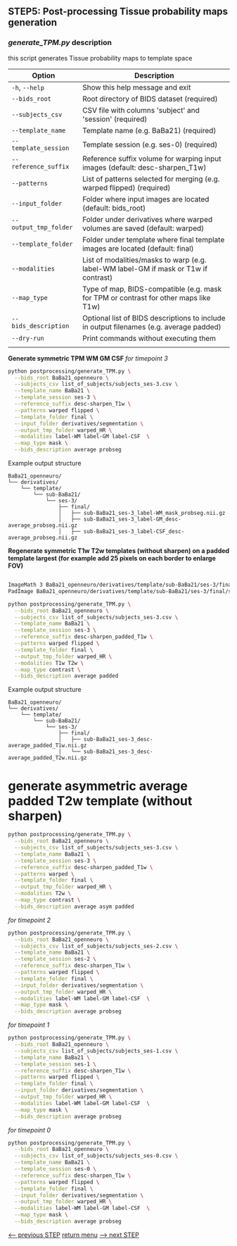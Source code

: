 ## STEP5: Post-processing Tissue probability maps generation

### _generate_TPM.py_ description

this script generates Tissue probability maps to template space

| Option                   | Description                                                                             |
|--------------------------|-----------------------------------------------------------------------------------------|
| `-h`, `--help`           | Show this help message and exit                                                         |
| `--bids_root`            | Root directory of BIDS dataset (required)                                               |
| `--subjects_csv`         | CSV file with columns 'subject' and 'session' (required)                                |
| `--template_name`        | Template name (e.g. BaBa21) (required)                                                  |
| `--template_session`     | Template session (e.g. ses-0) (required)                                                |
| `--reference_suffix`     | Reference suffix volume for warping input images (default: desc-sharpen\_T1w)           |
| `--patterns`             | List of patterns selected for merging (e.g. warped flipped) (required)                  |
| `--input_folder`         | Folder where input images are located (default: bids\_root)                             |
| `--output_tmp_folder`    | Folder under derivatives where warped volumes are saved (default: warped)               |
| `--template_folder`      | Folder under template where final template images are located (default: final)          |
| `--modalities`           | List of modalities/masks to warp (e.g. label-WM label-GM if mask or T1w if contrast)    |
| `--map_type`             | Type of map, BIDS-compatible (e.g. mask for TPM or contrast for other maps like T1w)    |
| `--bids_description`     | Optional list of BIDS descriptions to include in output filenames (e.g. average padded) |
| `--dry-run`              | Print commands without executing them                                                   |
                                                         |

**Generate symmetric TPM WM GM CSF** 
_for timepoint 3_
```bash
python postprocessing/generate_TPM.py \
  --bids_root BaBa21_openneuro \
  --subjects_csv list_of_subjects/subjects_ses-3.csv \
  --template_name BaBa21 \
  --template_session ses-3 \
  --reference_suffix desc-sharpen_T1w \
  --patterns warped flipped \
  --template_folder final \
  --input_folder derivatives/segmentation \
  --output_tmp_folder warped_HR \
  --modalities label-WM label-GM label-CSF  \
  --map_type mask \
  --bids_description average probseg
```
Example output structure
```
BaBa21_openneuro/
└── derivatives/
    └── template/
        └── sub-BaBa21/
            └── ses-3/
                ├── final/
                │   ├── sub-BaBa21_ses-3_label-WM_mask_probseg.nii.gz
                │   ├── sub-BaBa21_ses-3_label-GM_desc-average_probseg.nii.gz
                │   ├── sub-BaBa21_ses-3_label-CSF_desc-average_probseg.nii.gz
```
**Regenerate symmetric T1w T2w templates (without sharpen) on a padded template largest (for example add 25 pixels on each border to enlarge FOV)**
```bash

ImageMath 3 BaBa21_openneuro/derivatives/template/sub-BaBa21/ses-3/final/sub-BaBa21_ses-3_desc-sharpen_padded_T1w.nii.gz \
PadImage BaBa21_openneuro/derivatives/template/sub-BaBa21/ses-3/final/sub-BaBa21_ses-3_desc-sharpen_T1w.nii.gz 25

python postprocessing/generate_TPM.py \
  --bids_root BaBa21_openneuro \
  --subjects_csv list_of_subjects/subjects_ses-3.csv \
  --template_name BaBa21 \
  --template_session ses-3 \
  --reference_suffix desc-sharpen_padded_T1w \
  --patterns warped flipped \
  --template_folder final \
  --output_tmp_folder warped_HR \
  --modalities T1w T2w \
  --map_type contrast \
  --bids_description average padded
 ```

Example output structure
```
BaBa21_openneuro/
└── derivatives/
    └── template/
        └── sub-BaBa21/
            └── ses-3/
                ├── final/
                │   ├── sub-BaBa21_ses-3_desc-average_padded_T1w.nii.gz
                │   └── sub-BaBa21_ses-3_desc-average_padded_T2w.nii.gz
```

# generate asymmetric average padded T2w template (without sharpen)
```bash
python postprocessing/generate_TPM.py \
  --bids_root BaBa21_openneuro \
  --subjects_csv list_of_subjects/subjects_ses-3.csv \
  --template_name BaBa21 \
  --template_session ses-3 \
  --reference_suffix desc-sharpen_padded_T1w \
  --patterns warped \
  --template_folder final \
  --output_tmp_folder warped_HR \
  --modalities T2w \
  --map_type contrast \
  --bids_description average asym padded
```
_for timepoint 2_
```bash
python postprocessing/generate_TPM.py \
  --bids_root BaBa21_openneuro \
  --subjects_csv list_of_subjects/subjects_ses-2.csv \
  --template_name BaBa21 \
  --template_session ses-2 \
  --reference_suffix desc-sharpen_T1w \
  --patterns warped flipped \
  --template_folder final \
  --input_folder derivatives/segmentation \
  --output_tmp_folder warped_HR \
  --modalities label-WM label-GM label-CSF  \
  --map_type mask \
  --bids_description average probseg
```
_for timepoint 1_
```bash
python postprocessing/generate_TPM.py \
  --bids_root BaBa21_openneuro \
  --subjects_csv list_of_subjects/subjects_ses-1.csv \
  --template_name BaBa21 \
  --template_session ses-1 \
  --reference_suffix desc-sharpen_T1w \
  --patterns warped flipped \
  --template_folder final \
  --input_folder derivatives/segmentation \
  --output_tmp_folder warped_HR \
  --modalities label-WM label-GM label-CSF  \
  --map_type mask \
  --bids_description average probseg
```
_for timepoint 0_
```bash
python postprocessing/generate_TPM.py \
  --bids_root BaBa21_openneuro \
  --subjects_csv list_of_subjects/subjects_ses-0.csv \
  --template_name BaBa21 \
  --template_session ses-0 \
  --reference_suffix desc-sharpen_T1w \
  --patterns warped flipped \
  --template_folder final \
  --input_folder derivatives/segmentation \
  --output_tmp_folder warped_HR \
  --modalities label-WM label-GM label-CSF  \
  --map_type mask \
  --bids_description average probseg
```


[<-- previous STEP](template_construction.md) [return menu](../pipeline3D.md) [--> next STEP](../pipeline4D.md)